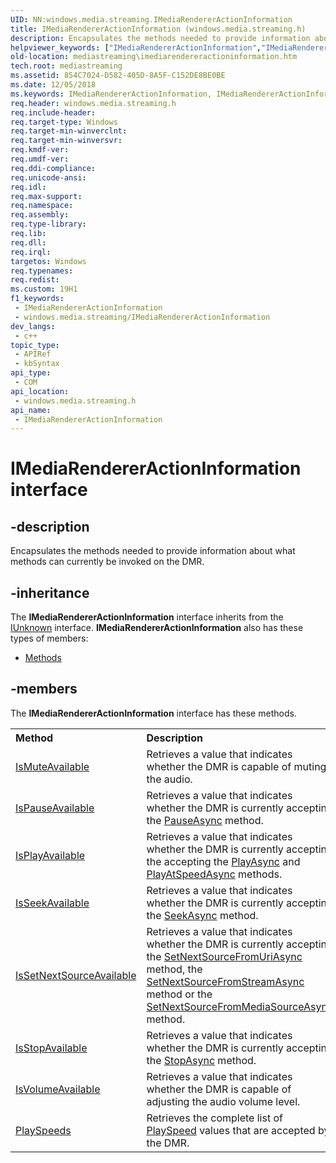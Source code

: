 ```yaml
---
UID: NN:windows.media.streaming.IMediaRendererActionInformation
title: IMediaRendererActionInformation (windows.media.streaming.h)
description: Encapsulates the methods needed to provide information about what methods can currently be invoked on the DMR.
helpviewer_keywords: ["IMediaRendererActionInformation","IMediaRendererActionInformation interface [Media Streaming API]","IMediaRendererActionInformation interface [Media Streaming API]","described","mediastreaming.imediarendereractioninformation","windows/IMediaRendererActionInformation"]
old-location: mediastreaming\imediarendereractioninformation.htm
tech.root: mediastreaming
ms.assetid: 854C7024-D582-405D-8A5F-C152DE8BE0BE
ms.date: 12/05/2018
ms.keywords: IMediaRendererActionInformation, IMediaRendererActionInformation interface [Media Streaming API], IMediaRendererActionInformation interface [Media Streaming API],described, mediastreaming.imediarendereractioninformation, windows/IMediaRendererActionInformation
req.header: windows.media.streaming.h
req.include-header: 
req.target-type: Windows
req.target-min-winverclnt: 
req.target-min-winversvr: 
req.kmdf-ver: 
req.umdf-ver: 
req.ddi-compliance: 
req.unicode-ansi: 
req.idl: 
req.max-support: 
req.namespace: 
req.assembly: 
req.type-library: 
req.lib: 
req.dll: 
req.irql: 
targetos: Windows
req.typenames: 
req.redist: 
ms.custom: 19H1
f1_keywords:
 - IMediaRendererActionInformation
 - windows.media.streaming/IMediaRendererActionInformation
dev_langs:
 - c++
topic_type:
 - APIRef
 - kbSyntax
api_type:
 - COM
api_location:
 - windows.media.streaming.h
api_name:
 - IMediaRendererActionInformation
---
```


# IMediaRendererActionInformation interface


## -description

Encapsulates the methods needed to provide information about what methods can currently be invoked on the DMR.

## -inheritance

The <b xmlns:loc="http://microsoft.com/wdcml/l10n">IMediaRendererActionInformation</b> interface inherits from the <a href="https://docs.microsoft.com/windows/desktop/api/unknwn/nn-unknwn-iunknown">IUnknown</a> interface. <b>IMediaRendererActionInformation</b> also has these types of members:
<ul>
<li><a href="https://docs.microsoft.com/">Methods</a></li>
</ul>

## -members

The <b>IMediaRendererActionInformation</b> interface has these methods.
<table class="members" id="memberListMethods">
<tr>
<th align="left" width="37%">Method</th>
<th align="left" width="63%">Description</th>
</tr>
<tr data="declared;">
<td align="left" width="37%">
<a href="https://docs.microsoft.com/windows/desktop/mediastreaming/imediarendereractioninformation-ismuteavailable">IsMuteAvailable</a>
</td>
<td align="left" width="63%">
Retrieves a value that indicates whether the DMR is capable of muting the audio.

</td>
</tr>
<tr data="declared;">
<td align="left" width="37%">
<a href="https://docs.microsoft.com/windows/desktop/mediastreaming/imediarendereractioninformation-ispauseavailable">IsPauseAvailable</a>
</td>
<td align="left" width="63%">
Retrieves a value that indicates whether the DMR is currently accepting the <a href="https://docs.microsoft.com/windows/desktop/mediastreaming/imediarenderer-pauseasync">PauseAsync</a> method.

</td>
</tr>
<tr data="declared;">
<td align="left" width="37%">
<a href="https://docs.microsoft.com/windows/desktop/mediastreaming/imediarendereractioninformation-isplayavailable">IsPlayAvailable</a>
</td>
<td align="left" width="63%">
Retrieves a value that indicates whether the DMR is currently accepting the accepting the <a href="https://docs.microsoft.com/previous-versions/windows/desktop/legacy/hh828938(v=vs.85)">PlayAsync</a> and <a href="https://docs.microsoft.com/previous-versions/windows/desktop/legacy/hh828939(v=vs.85)">PlayAtSpeedAsync</a> methods.

</td>
</tr>
<tr data="declared;">
<td align="left" width="37%">
<a href="https://docs.microsoft.com/windows/desktop/mediastreaming/imediarendereractioninformation-isseekavailable">IsSeekAvailable</a>
</td>
<td align="left" width="63%">
Retrieves a value that indicates whether the DMR is currently accepting the <a href="https://docs.microsoft.com/previous-versions/windows/desktop/legacy/hh828942(v=vs.85)">SeekAsync</a> method.

</td>
</tr>
<tr data="declared;">
<td align="left" width="37%">
<a href="https://docs.microsoft.com/windows/desktop/mediastreaming/imediarendereractioninformation-issetnextsourceavailable">IsSetNextSourceAvailable</a>
</td>
<td align="left" width="63%">
Retrieves a value that indicates whether the DMR is currently accepting the <a href="https://docs.microsoft.com/previous-versions/windows/desktop/legacy/hh828946(v=vs.85)">SetNextSourceFromUriAsync</a> method, the <a href="https://docs.microsoft.com/previous-versions/windows/desktop/legacy/hh828945(v=vs.85)">SetNextSourceFromStreamAsync</a> method or the <a href="https://docs.microsoft.com/previous-versions/windows/desktop/legacy/hh828944(v=vs.85)">SetNextSourceFromMediaSourceAsync</a> method.

</td>
</tr>
<tr data="declared;">
<td align="left" width="37%">
<a href="https://docs.microsoft.com/windows/desktop/mediastreaming/imediarendereractioninformation-isstopavailable">IsStopAvailable</a>
</td>
<td align="left" width="63%">
Retrieves a value that indicates whether the DMR is currently accepting the <a href="https://docs.microsoft.com/windows/desktop/mediastreaming/imediarenderer-stopasync">StopAsync</a> method.

</td>
</tr>
<tr data="declared;">
<td align="left" width="37%">
<a href="https://docs.microsoft.com/windows/desktop/mediastreaming/imediarendereractioninformation-isvolumeavailable">IsVolumeAvailable</a>
</td>
<td align="left" width="63%">
Retrieves a value that indicates whether the DMR is capable of adjusting the audio volume level.

</td>
</tr>
<tr data="declared;">
<td align="left" width="37%">
<a href="https://docs.microsoft.com/windows/desktop/mediastreaming/imediarendereractioninformation-playspeeds">PlaySpeeds</a>
</td>
<td align="left" width="63%">
Retrieves the complete list of <a href="https://docs.microsoft.com/previous-versions/windows/desktop/legacy/hh828990(v=vs.85)">PlaySpeed</a> values that are accepted by the DMR.

</td>
</tr>
</table>

